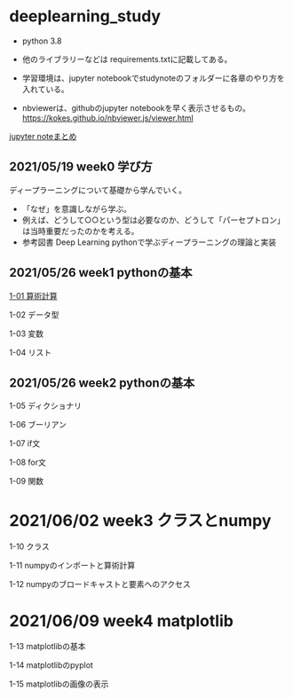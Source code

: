 # deeplearning_study
- python 3.8
- 他のライブラリーなどは requirements.txtに記載してある。
- 学習環境は、jupyter notebookでstudynoteのフォルダーに各章のやり方を入れている。

- nbviewerは、githubのjupyter notebookを早く表示させるもの。
https://kokes.github.io/nbviewer.js/viewer.html

[jupyter noteまとめ](https://nbviewer.jupyter.org/github/gotoh-poclab/deeplearning_study/tree/main/studynote/)

## 2021/05/19 week0 学び方
ディープラーニングについて基礎から学んでいく。
- 「なぜ」を意識しながら学ぶ。
- 例えば、どうして○○という型は必要なのか、どうして「パーセプトロン」は当時重要だったのかを考える。
- 参考図書 Deep Learning pythonで学ぶディープラーニングの理論と実装

## 2021/05/26 week1 pythonの基本
[1-01 算術計算](https://github.com/gotoh-poclab/deeplearning_study/blob/main/studynote_1/1-01%20%E7%AE%97%E8%A1%93%E8%A8%88%E7%AE%97.ipynb)

1-02 データ型

1-03 変数

1-04 リスト

## 2021/05/26 week2 pythonの基本
1-05 ディクショナリ

1-06 ブーリアン

1-07 if文

1-08 for文

1-09 関数

# 2021/06/02 week3 クラスとnumpy
1-10 クラス

1-11 numpyのインポートと算術計算

1-12 numpyのブロードキャストと要素へのアクセス

# 2021/06/09 week4 matplotlib

1-13 matplotlibの基本

1-14 matplotlibのpyplot

1-15 matplotlibの画像の表示


